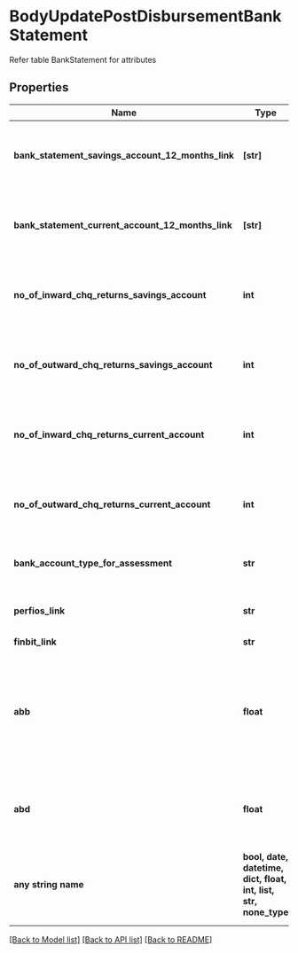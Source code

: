 # BodyUpdatePostDisbursementBankStatement

Refer table BankStatement for attributes

## Properties
Name | Type | Description | Notes
------------ | ------------- | ------------- | -------------
**bank_statement_savings_account_12_months_link** | **[str]** | Savings bank account statement for last 12 months | [optional] 
**bank_statement_current_account_12_months_link** | **[str]** | Current account bank details for last 12 months | [optional] 
**no_of_inward_chq_returns_savings_account** | **int** | Number of inward cheque returns in savings account | [optional] 
**no_of_outward_chq_returns_savings_account** | **int** | Number of outward cheque returns in savings account | [optional] 
**no_of_inward_chq_returns_current_account** | **int** | Number of inward cheque returns in current account | [optional] 
**no_of_outward_chq_returns_current_account** | **int** | Number of outward cheque returns in current account | [optional] 
**bank_account_type_for_assessment** | **str** | Savings / Current / Overdraft / CC | [optional] 
**perfios_link** | **str** | Perfios report in form of document | [optional] 
**finbit_link** | **str** | Finbit Link | [optional] 
**abb** | **float** | Average Bank Balance maintaiend on the EMI dates (Calculated by the Originator for the Last 12 Months) | [optional] 
**abd** | **float** | Average Monthly Bank Deposits for the Last 12 Months | [optional] 
**any string name** | **bool, date, datetime, dict, float, int, list, str, none_type** | any string name can be used but the value must be the correct type | [optional]

[[Back to Model list]](../README.md#documentation-for-models) [[Back to API list]](../README.md#documentation-for-api-endpoints) [[Back to README]](../README.md)


